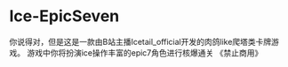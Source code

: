 # Ice-EpicSeven
你说得对，但是这是一款由B站主播Icetail_official开发的肉鸽like爬塔类卡牌游戏。
游戏中你将扮演ice操作丰富的epic7角色进行核爆通关
《禁止商用》
